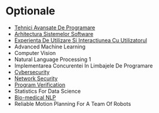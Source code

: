 # Optionale

- [Tehnici Avansate De Programare](https://github.com/FMI-Materials/FMI-Master-IS-Materials/tree/main/Year%20I/Semester%20II/Tehnici%20Avansate%20De%20Programare)
- [Arhitectura Sistemelor Software](https://github.com/FMI-Materials/FMI-Master-IS-Materials/tree/main/Year%20I/Semester%20II/Arhitectura%20Sistemelor%20Software)
- [Experienta De Utilizare Si Interactiunea Cu Utilizatorul](https://github.com/FMI-Materials/FMI-Master-IS-Materials/tree/main/Year%20I/Semester%20II/Experienta%20De%20Utilizare%20Si%20Interactiunea%20Cu%20Utilizatorul)
- Advanced Machine Learning
- Computer Vision
- Natural Language Processing 1
- Implementarea Concurentei In Limbajele De Programare
- [Cybersecurity](https://github.com/FMI-Materials/FMI-Master-SAL-Materials/tree/main/Year%20I/Semester%20II/Cybersecurity)
- [Network Security](https://github.com/FMI-Materials/FMI-Master-SAL-Materials/tree/main/Year%20I/Semester%20II/Network%20Security)
- [Program Verification](https://github.com/FMI-Materials/FMI-Master-SAL-Materials/tree/main/Year%20I/Semester%20II/Program%20Verification)
- Statistics For Data Science
- [Bio-medical NLP](https://github.com/FMI-Materials/FMI-Master-NLP-Materials/tree/main/Year%20I/Semester%20II/Bio-medical%20NLP)
- Reliable Motion Planning For A Team Of Robots

